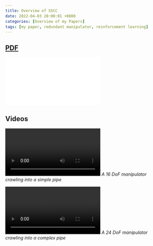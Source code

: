 ```yaml
---
title: Overview of SSCC
date: 2022-04-03 20:00:01 +0800
categories: [Overview of my Papers]
tags: [my paper, redundant manipulator, reinforcement learning]
---
```


## [PDF]()
![](/assets/my-paper/SSCC/A%20snake-inspired%20path%20planning%20algorithm%20based%20on%20reinforcement%20learning%20and%20self-motion%20for%20hyper-redundant%20manipulators.pdf)

## Videos
![](/assets/my-paper/SSCC/simple_16_2_speedup.mp4)
_A 16 DoF manipulator crawling into a simple pipe_

![](/assets/my-paper/SSCC/complex_24_2.mp4)
_A 24 DoF manipulator crawling into a complex pipe_
